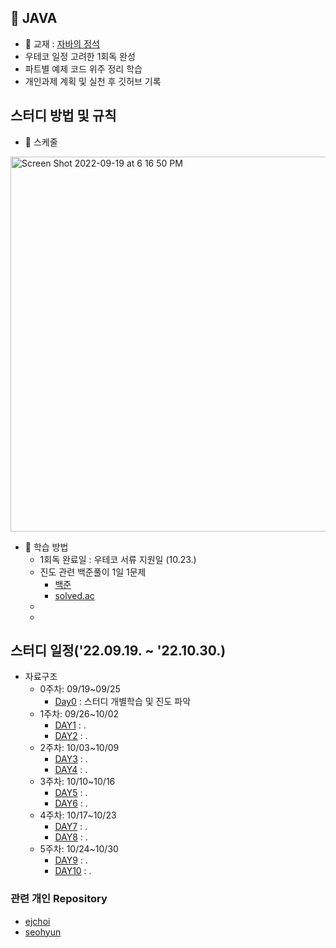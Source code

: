 
## **📌 JAVA**
*  📖 교재 : [자바의 정석](https://m.yes24.com/UsedShopHub/Hub/24259565)
  * 우테코 일정 고려한 1회독 완성
  * 파트별 예제 코드 위주 정리 학습
* 개인과제 계획 및 실천 후 깃허브 기록

## **스터디 방법 및 규칙**

* :calendar: 스케줄

<img width="600" alt="Screen Shot 2022-09-19 at 6 16 50 PM" src="https://user-images.githubusercontent.com/87407504/190987625-a1e69272-4191-4e89-8f53-1197126c0a03.png">


* :book: 학습 방법
  * 1회독 완료일 : 우테코 서류 지원일 (10.23.)
  * 진도 관련 백준풀이 1일 1문제
    *   [백준](https://www.acmicpc.net/step)
    *   [solved.ac](https://solved.ac)
  *
  *
    
## **스터디 일정('22.09.19. ~ '22.10.30.)**
* 자료구조
  * 0주차: 09/19~09/25
    * [Day0](#**📌-java**) : 스터디 개별학습 및 진도 파악
  * 1주차: 09/26~10/02
    * [DAY1]() : .
    * [DAY2]() : .
  * 2주차: 10/03~10/09
    * [DAY3]() : .
    * [DAY4]() : .
  * 3주차: 10/10~10/16
    * [DAY5]() : .
    * [DAY6]() : .
  * 4주차: 10/17~10/23
    * [DAY7]() : .
    * [DAY8]() : .
  * 5주차: 10/24~10/30
    * [DAY9]() : .
    * [DAY10]() : .

### 관련 개인 Repository
  * [ejchoi](https://github.com/Ejaeda)
  * [seohyun](https://github.com/Kang-SeoHyun)


